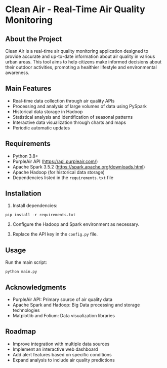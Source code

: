 # Clean Air - Real-Time Air Quality Monitoring

## About the Project

Clean Air is a real-time air quality monitoring application designed to provide accurate and up-to-date information about air quality in various urban areas. This tool aims to help citizens make informed decisions about their outdoor activities, promoting a healthier lifestyle and environmental awareness.

## Main Features

- Real-time data collection through air quality APIs
- Processing and analysis of large volumes of data using PySpark
- Historical data storage in Hadoop
- Statistical analysis and identification of seasonal patterns
- Interactive data visualization through charts and maps
- Periodic automatic updates

## Requirements

- Python 3.8+
- PurpleAir API (https://api.purpleair.com/)
- Apache Spark 3.5.2 (https://spark.apache.org/downloads.html)
- Apache Hadoop (for historical data storage)
- Dependencies listed in the `requirements.txt` file

## Installation

1. Install dependencies:

```
pip install -r requirements.txt
```

2. Configure the Hadoop and Spark environment as necessary.

3. Replace the API key in the `config.py` file.

## Usage

Run the main script:

```
python main.py
```

## Acknowledgments

- PurpleAir API: Primary source of air quality data
- Apache Spark and Hadoop: Big Data processing and storage technologies
- Matplotlib and Folium: Data visualization libraries

## Roadmap

- Improve integration with multiple data sources
- Implement an interactive web dashboard
- Add alert features based on specific conditions
- Expand analysis to include air quality predictions
